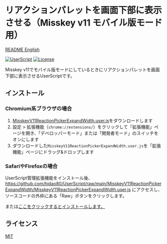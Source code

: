 # リアクションパレットを画面下部に表示させる（Misskey v11 モバイル版モード用）

[README English](./README.md)

[![UserScript](https://img.shields.io/badge/Framework-UserScript-blue.svg)](https://en.wikipedia.org/wiki/Userscript)
[![License](https://img.shields.io/github/license/hidao80/UserScript)](/LICENSE)

Misskey v11でモバイル版モードにしているときにリアクションパレットを画面下部に表示させるUserScriptです。

## インストール

### Chromium系ブラウザの場合

1. [MisskeyV11ReactionPickerExpandWidth.user.js](https://github.com/hidao80/UserScript/raw/main/MisskeyV11ReactionPickerExpandWidth/MisskeyV11ReactionPickerExpandWidth.user.js)をダウンロードします
2. 設定 > 拡張機能（`chrome://extensions/`）をクリックして「拡張機能」ページを開き、「デベロッパーモード」または「開発者モード」のスイッチをオンにします
3. ダウンロードした`MisskeyV11ReactionPickerExpandWidth.user.js`を「拡張機能」ページにドラッグ&ドロップします

### SafariやFirefoxの場合

UserScript管理拡張機能をインストール後、<https://github.com/hidao80/UserScript/raw/main/MisskeyV11ReactionPickerExpandWidth/MisskeyV11ReactionPickerExpandWidth.user.js> にアクセスし、ソースコードの外枠にある「Raw」ボタンをクリックします。

または[ここをクリックするとインストールします。](https://github.com/hidao80/UserScript/raw/main/MisskeyV11ReactionPickerExpandWidth/MisskeyV11ReactionPickerExpandWidth.user.js)

## ライセンス

[MIT](/LICENSE)

